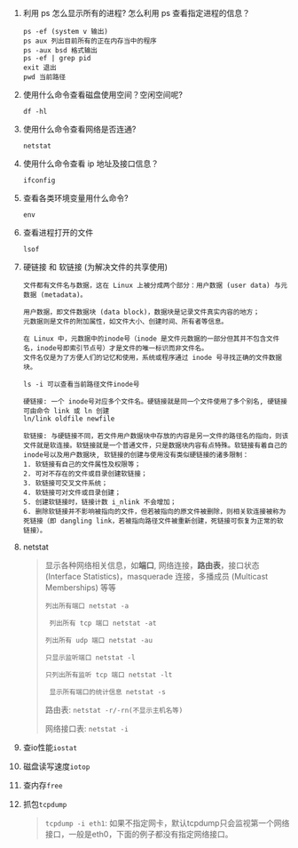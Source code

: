 1. 利用 ps 怎么显示所有的进程? 怎么利用 ps 查看指定进程的信息？

   ```shell
   ps -ef (system v 输出)
   ps aux 列出目前所有的正在内存当中的程序
   ps -aux bsd 格式输出
   ps -ef | grep pid
   exit 退出
   pwd 当前路径
   ```

2. 使用什么命令查看磁盘使用空间？空闲空间呢?

   ```shell
   df -hl
   ```

3. 使用什么命令查看网络是否连通?

   ```shell
   netstat
   ```

4. 使用什么命令查看 ip 地址及接口信息？

   ```shell
   ifconfig
   ```

5. 查看各类环境变量用什么命令?

   ```shell
   env
   ```

6. 查看进程打开的文件

   ```shell
   lsof
   ```

7. 硬链接 和 软链接  (为解决文件的共享使用)

   ```shell
   文件都有文件名与数据，这在 Linux 上被分成两个部分：用户数据 (user data) 与元数据 (metadata)。
   
   用户数据，即文件数据块 (data block)，数据块是记录文件真实内容的地方；
   元数据则是文件的附加属性，如文件大小、创建时间、所有者等信息。
   
   在 Linux 中，元数据中的inode号（inode 是文件元数据的一部分但其并不包含文件名，inode号即索引节点号）才是文件的唯一标识而非文件名。
   文件名仅是为了方便人们的记忆和使用，系统或程序通过 inode 号寻找正确的文件数据块。
   
   ls -i 可以查看当前路径文件inode号
   
   硬链接: 一个 inode号对应多个文件名。硬链接就是同一个文件使用了多个别名, 硬链接可由命令 link 或 ln 创建
   ln/link oldfile newfile
   
   软链接: 与硬链接不同，若文件用户数据块中存放的内容是另一文件的路径名的指向，则该文件就是软连接。软链接就是一个普通文件，只是数据块内容有点特殊。软链接有着自己的 inode号以及用户数据块, 软链接的创建与使用没有类似硬链接的诸多限制：
   1. 软链接有自己的文件属性及权限等；
   2. 可对不存在的文件或目录创建软链接；
   3. 软链接可交叉文件系统；
   4. 软链接可对文件或目录创建；
   5. 创建软链接时，链接计数 i_nlink 不会增加；
   6. 删除软链接并不影响被指向的文件，但若被指向的原文件被删除，则相关软连接被称为死链接（即 dangling link，若被指向路径文件被重新创建，死链接可恢复为正常的软链接）。
   ```

8. netstat

   > 显示各种网络相关信息，如**端口**, 网络连接，**路由表**，接口状态 (Interface Statistics)，masquerade 连接，多播成员 (Multicast Memberships) 等等
   >
   > `列出所有端口 netstat -a`
   >
   > ` 列出所有 tcp 端口 netstat -at`
   >
   > `列出所有 udp 端口 netstat -au`
   >
   > `只显示监听端口 netstat -l`
   >
   > `只列出所有监听 tcp 端口 netstat -lt`
   >
   > ` 显示所有端口的统计信息 netstat -s`
   >
   > 路由表: `netstat -r/-rn(不显示主机名等)`
   >
   > 网络接口表: `netstat -i`

9. 查io性能`iostat`

10. 磁盘读写速度`iotop`

11. 查内存`free`

12. 抓包`tcpdump`

    > `tcpdump -i eth1`: 如果不指定网卡，默认tcpdump只会监视第一个网络接口，一般是eth0，下面的例子都没有指定网络接口。